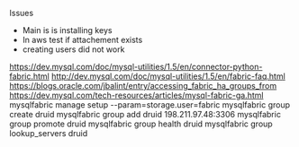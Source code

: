 Issues

* Main is is installing keys 
* In aws test if attachement exists
* creating users did not work


https://dev.mysql.com/doc/mysql-utilities/1.5/en/connector-python-fabric.html
http://dev.mysql.com/doc/mysql-utilities/1.5/en/fabric-faq.html
https://blogs.oracle.com/jbalint/entry/accessing_fabric_ha_groups_from
https://dev.mysql.com/tech-resources/articles/mysql-fabric-ga.html
mysqlfabric manage setup --param=storage.user=fabric
mysqlfabric group create druid
mysqlfabric group add druid 198.211.97.48:3306
mysqlfabric group promote druid
mysqlfabric group health druid
mysqlfabric group lookup_servers druid